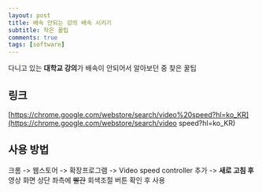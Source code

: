 ```yaml
---
layout: post
title: 배속 안되는 강의 배속 시키기
subtitle: 작은 꿀팁
comments: true
tags: [software]
---
```


다니고 있는 **대학교 강의**가 배속이 안되어서 알아보던 중 찾은 꿀팁



## 링크  

[https://chrome.google.com/webstore/search/video%20speed?hl=ko_KR](https://chrome.google.com/webstore/search/video speed?hl=ko_KR)



## 사용 방법 

크롬   ->   웹스토어    ->   확장프로그램   ->   Video speed controller 추가 -> **새로 고침 후** 영상 화면 상단 좌측에 ~~빨간~~ 회색조절 버튼 확인 후 사용